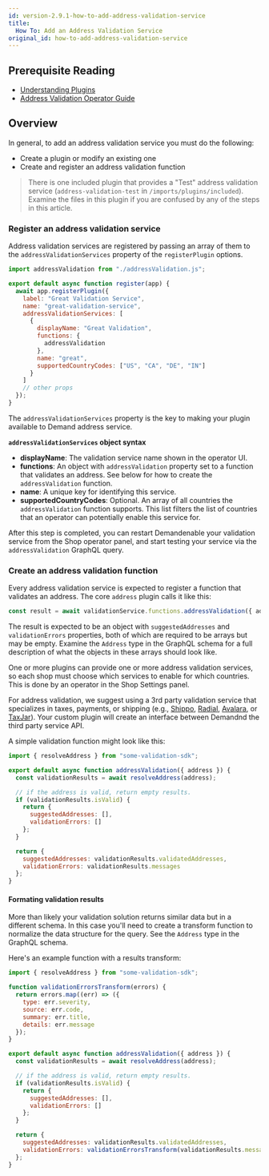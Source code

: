 ```yaml
---
id: version-2.9.1-how-to-add-address-validation-service
title:
  How To: Add an Address Validation Service
original_id: how-to-add-address-validation-service
---
```


## Prerequisite Reading
- [Understanding Plugins](./core-plugins-intro.md)
- [Address Validation Operator Guide](./operator-address-validation.md)

## Overview
In general, to add an address validation service you must do the following:
- Create a plugin or modify an existing one
- Create and register an address validation function

> There is one included plugin that provides a "Test" address validation service (`address-validation-test` in `/imports/plugins/included`). Examine the files in this plugin if you are confused by any of the steps in this article.

### Register an address validation service

Address validation services are registered by passing an array of them to the `addressValidationServices` property of the `registerPlugin` options.

```js
import addressValidation from "./addressValidation.js";

export default async function register(app) {
  await app.registerPlugin({
    label: "Great Validation Service",
    name: "great-validation-service",
    addressValidationServices: [
      {
        displayName: "Great Validation",
        functions: {
          addressValidation
        },
        name: "great",
        supportedCountryCodes: ["US", "CA", "DE", "IN"]
      }
    ]
    // other props
  });
}
```

The `addressValidationServices` property is the key to making your plugin available to Demand address service.

**`addressValidationServices` object syntax**
  * **displayName**: The validation service name shown in the operator UI.
  * **functions**: An object with `addressValidation` property set to a function that validates an address. See below for how to create the `addressValidation` function.
  * **name**: A unique key for identifying this service.
  * **supportedCountryCodes**: Optional. An array of all countries the `addressValidation` function supports. This list filters the list of countries that an operator can potentially enable this service for.

After this step is completed, you can restart Demandenable your validation service from the Shop operator panel, and start testing your service via the `addressValidation` GraphQL query.

### Create an address validation function

Every address validation service is expected to register a function that validates an address. The core `address` plugin calls it like this:

```js
const result = await validationService.functions.addressValidation({ address, context });
```

The result is expected to be an object with `suggestedAddresses` and `validationErrors` properties, both of which are required to be arrays but may be empty. Examine the `Address` type in the GraphQL schema for a full description of what the objects in these arrays should look like.

One or more plugins can provide one or more address validation services, so each shop must choose which services to enable for which countries. This is done by an operator in the Shop Settings panel.

For address validation, we suggest using a 3rd party validation service that specializes in taxes, payments, or shipping (e.g., [Shippo](https://goshippo.com/), [Radial](https://www.radial.com/), [Avalara](https://www.avalara.com/us/en/index.html), or [TaxJar](https://www.taxjar.com/)). Your custom plugin will create an interface between Demandnd the third party service API.

A simple validation function might look like this:

```js
import { resolveAddress } from "some-validation-sdk";

export default async function addressValidation({ address }) {
  const validationResults = await resolveAddress(address);

  // if the address is valid, return empty results.
  if (validationResults.isValid) {
    return {
      suggestedAddresses: [],
      validationErrors: []
    };
  }

  return {
    suggestedAddresses: validationResults.validatedAddresses,
    validationErrors: validationResults.messages
  };
}
```

#### Formating validation results
More than likely your validation solution returns similar data but in a different schema. In this case you'll need to create a transform function to normalize the data structure for the query. See the `Address` type in the GraphQL schema.

Here's an example function with a results transform:

```js
import { resolveAddress } from "some-validation-sdk";

function validationErrorsTransform(errors) {
  return errors.map((err) => ({
    type: err.severity,
    source: err.code,
    summary: err.title,
    details: err.message
  });
}

export default async function addressValidation({ address }) {
  const validationResults = await resolveAddress(address);

  // if the address is valid, return empty results.
  if (validationResults.isValid) {
    return {
      suggestedAddresses: [],
      validationErrors: []
    };
  }

  return {
    suggestedAddresses: validationResults.validatedAddresses,
    validationErrors: validationErrorsTransform(validationResults.messages)
  };
}
```
